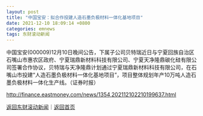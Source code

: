 ```yaml
---
layout: post
title: "中国宝安：拟合作投建人造石墨负极材料一体化基地项目"
date: 2021-12-10 18:09:14 +0800
categories: emnews
tags: 东财滚动新闻
---
```


中国宝安(000009)12月10日晚间公告，下属子公司贝特瑞近日与宁夏回族自治区石嘴山市惠农区政府、宁夏瑞鼎新材料科技有限公司、宁夏天净隆鼎碳化硅有限公司签署合作协议，贝特瑞与天净隆鼎计划通过宁夏瑞鼎新材料科技有限公司，在石嘴山市投建“人造石墨负极材料一体化基地项目”，项目整体规划年产10万吨人造石墨负极材料一体化生产线。（证券时报）

<http://finance.eastmoney.com/news/1354,202112102210199637.html>

[返回东财滚动新闻](//finews.withounder.com/emnews/)｜[返回首页](//finews.withounder.com/)
